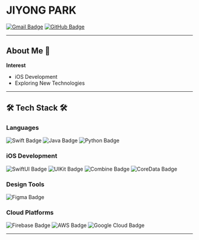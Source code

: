 # JIYONG PARK

[![Gmail Badge](https://img.shields.io/badge/-wlqkr1010@gmail.com-D14836?style=flat&logo=Gmail&logoColor=white)](mailto:wlqkr1010@gmail.com)
[![GitHub Badge](https://img.shields.io/badge/-GitHub-181717?style=flat&logo=GitHub&logoColor=white)](https://github.com/wldydQkr)

---

## About Me 🚀

**Interest**
- iOS Development
- Exploring New Technologies

---

## 🛠 Tech Stack 🛠

### **Languages**
![Swift Badge](https://img.shields.io/badge/Swift-FA7343?style=flat-square&logo=swift&logoColor=white)
![Java Badge](https://img.shields.io/badge/Java-007396?style=flat-square&logo=java&logoColor=white)
![Python Badge](https://img.shields.io/badge/Python-3776AB?style=flat-square&logo=python&logoColor=white)

### **iOS Development**
![SwiftUI Badge](https://img.shields.io/badge/SwiftUI-000000?style=flat-square&logo=swift&logoColor=white)
![UIKit Badge](https://img.shields.io/badge/UIKit-00599C?style=flat-square&logo=uikit&logoColor=white)
![Combine Badge](https://img.shields.io/badge/Combine-FF6F00?style=flat-square)
![CoreData Badge](https://img.shields.io/badge/CoreData-2D3748?style=flat-square&logo=apple&logoColor=white)

### **Design Tools**
![Figma Badge](https://img.shields.io/badge/Figma-F24E1E?style=flat-square&logo=figma&logoColor=white)

### **Cloud Platforms**
![Firebase Badge](https://img.shields.io/badge/Firebase-FFCA28?style=flat-square&logo=firebase&logoColor=white)
![AWS Badge](https://img.shields.io/badge/AWS-232F3E?style=flat-square&logo=amazon-aws&logoColor=white)
![Google Cloud Badge](https://img.shields.io/badge/Google%20Cloud-4285F4?style=flat-square&logo=google-cloud&logoColor=white)

---

